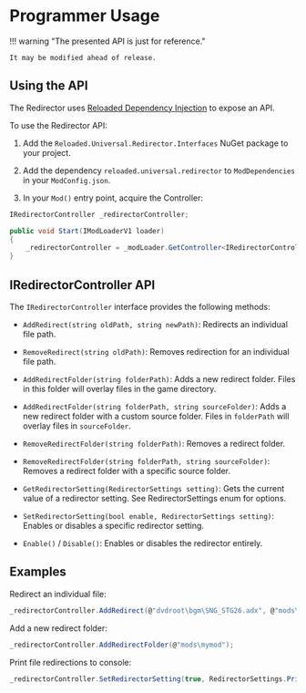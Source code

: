 # Programmer Usage

!!! warning "The presented API is just for reference."

    It may be modified ahead of release.

## Using the API

The Redirector uses [Reloaded Dependency Injection](https://reloaded-project.github.io/Reloaded-II/DependencyInjection_HowItWork/) to expose an API.

To use the Redirector API:

1. Add the `Reloaded.Universal.Redirector.Interfaces` NuGet package to your project.

2. Add the dependency `reloaded.universal.redirector` to `ModDependencies` in your `ModConfig.json`.

3. In your `Mod()` entry point, acquire the Controller:

```csharp
IRedirectorController _redirectorController;

public void Start(IModLoaderV1 loader)
{
    _redirectorController = _modLoader.GetController<IRedirectorController>();
}
```

## IRedirectorController API

The `IRedirectorController` interface provides the following methods:

- `AddRedirect(string oldPath, string newPath)`: Redirects an individual file path.

- `RemoveRedirect(string oldPath)`: Removes redirection for an individual file path.

- `AddRedirectFolder(string folderPath)`: Adds a new redirect folder. Files in this folder will overlay files in the game directory.

- `AddRedirectFolder(string folderPath, string sourceFolder)`: Adds a new redirect folder with a custom source folder. Files in `folderPath` will overlay files in `sourceFolder`.

- `RemoveRedirectFolder(string folderPath)`: Removes a redirect folder.

- `RemoveRedirectFolder(string folderPath, string sourceFolder)`: Removes a redirect folder with a specific source folder.

- `GetRedirectorSetting(RedirectorSettings setting)`: Gets the current value of a redirector setting. See RedirectorSettings enum for options.

- `SetRedirectorSetting(bool enable, RedirectorSettings setting)`: Enables or disables a specific redirector setting.

- `Enable()` / `Disable()`: Enables or disables the redirector entirely.

## Examples

Redirect an individual file:

```csharp
_redirectorController.AddRedirect(@"dvdroot\bgm\SNG_STG26.adx", @"mods\mybgm.adx");
```

Add a new redirect folder:

```csharp
_redirectorController.AddRedirectFolder(@"mods\mymod");
```

Print file redirections to console:

```csharp
_redirectorController.SetRedirectorSetting(true, RedirectorSettings.PrintRedirect);
```